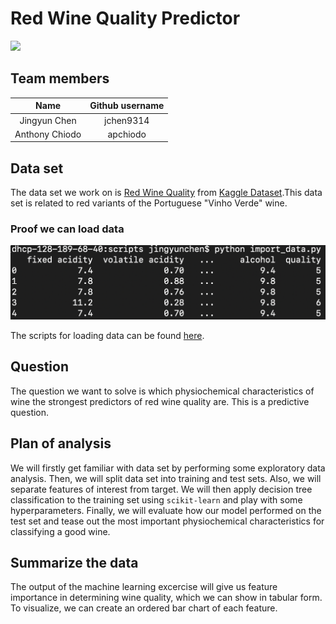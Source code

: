 # Red Wine Quality Predictor

![](https://media.giphy.com/media/zx6Tsme145Eoo/giphy.gif)

## Team members

| Name  | Github username | 
| :------: | :----------: |
| Jingyun Chen | jchen9314 |  
| Anthony Chiodo |apchiodo|

## Data set
The data set we work on is [Red Wine Quality](https://www.kaggle.com/uciml/red-wine-quality-cortez-et-al-2009) from [Kaggle Dataset](https://www.kaggle.com/datasets).This data set is related to red variants of the Portuguese "Vinho Verde" wine.

### Proof we can load data

![](./images/load_data_py.png)

The scripts for loading data can be found [here](https://github.com/UBC-MDS/DSCI_522_jchen9314_apchiodo/tree/master/scripts).

## Question
The question we want to solve is which physiochemical characteristics of wine the strongest predictors of red wine quality are.
This is a predictive question.

## Plan of analysis
We will firstly get familiar with data set by performing some exploratory data analysis. Then, we will split data set into training and test sets. Also, we will separate features of interest from target. We will then apply decision tree classification to the training set using `scikit-learn` and play with some hyperparameters. Finally, we will evaluate how our model performed on the test set and tease out the most important physiochemical characteristics for classifying a good wine.

## Summarize the data

The output of the machine learning excercise will give us feature importance in determining wine quality, which we can show in tabular form. To visualize, we can create an ordered bar chart of each feature.

